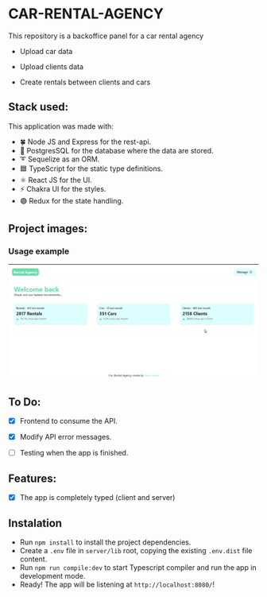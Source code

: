 # CAR-RENTAL-AGENCY

This repository is a backoffice panel for a car rental agency

* Upload car data

* Upload clients data

* Create rentals between clients and cars

## Stack used:
This application was made with:

* 🍀 Node JS and Express for the rest-api.
* 💾 PostgresSQL for the database where the data are stored.
* ➰ Sequelize as an ORM.
* 🟦 TypeScript for the static type definitions.
* ⚛️ React JS for the UI.
* ⚡️ Chakra UI for the styles.
* 🟣 Redux for the state handling.

## Project images: 

### Usage example
![example](/img/caragency.gif)

## To Do: 

- [x] Frontend to consume the API.

- [x] Modify API error messages.

- [ ] Testing when the app is finished.


## Features: 

- [x] The app is completely typed (client and server)

## Instalation

- Run ```npm install``` to install the project dependencies.
- Create a ```.env``` file in ```server/lib``` root, copying the existing ```.env.dist``` file content.
- Run ```npm run compile:dev``` to start Typescript compiler and run the app in development mode.
- Ready! The app will be listening at ```http://localhost:8080/```!  

